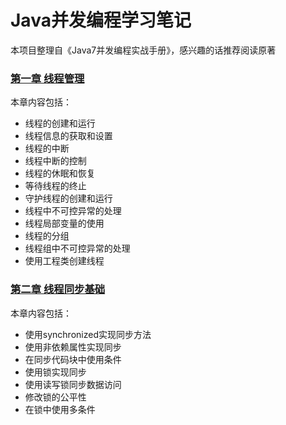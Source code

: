 # Java并发编程学习笔记
本项目整理自《Java7并发编程实战手册》，感兴趣的话推荐阅读原著

### [第一章 线程管理](https://github.com/yxxcoder/Concurryency-Learning/tree/master/Chapter1)
本章内容包括：
- 线程的创建和运行
- 线程信息的获取和设置
- 线程的中断
- 线程中断的控制
- 线程的休眠和恢复
- 等待线程的终止
- 守护线程的创建和运行
- 线程中不可控异常的处理
- 线程局部变量的使用
- 线程的分组
- 线程组中不可控异常的处理
- 使用工程类创建线程
### [第二章 线程同步基础](https://github.com/yxxcoder/Concurryency-Learning/tree/master/Chapter2)
本章内容包括：
- 使用synchronized实现同步方法
- 使用非依赖属性实现同步
- 在同步代码块中使用条件
- 使用锁实现同步
- 使用读写锁同步数据访问
- 修改锁的公平性
- 在锁中使用多条件
